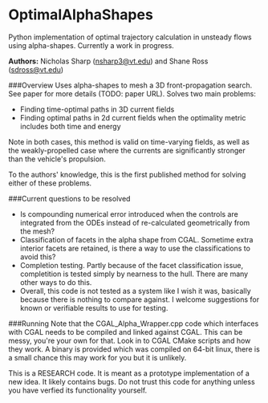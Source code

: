 OptimalAlphaShapes
==================

Python implementation of optimal trajectory calculation in unsteady flows using alpha-shapes. Currently a work in progress.

**Authors:** Nicholas Sharp (nsharp3@vt.edu) and Shane Ross (sdross@vt.edu)

###Overview
Uses alpha-shapes to mesh a 3D front-propagation search. See paper for more details (TODO: paper URL). Solves two main problems:

* Finding time-optimal paths in 3D current fields
* Finding optimal paths in 2d current fields when the optimality metric includes both time and energy

Note in both cases, this method is valid on time-varying fields, as well as the weakly-propelled case where the currents are significantly stronger than the vehicle's propulsion.

To the authors' knowledge, this is the first published method for solving either of these problems.

###Current questions to be resolved
* Is compounding numerical error introduced when the controls are integrated from the ODEs instead of re-calculated geometrically from the mesh?
* Classification of facets in the alpha shape from CGAL. Sometime extra interior facets are retained, is there a way to use the classifications to avoid this?
* Completion testing. Partly because of the facet classification issue, completition is tested simply by nearness to the hull. There are many other ways to do this.
* Overall, this code is not tested as a system like I wish it was, basically because there is nothing to compare against. I welcome suggestions for known or verifiable results to use for testing.

###Running
Note that the CGAL_Alpha_Wrapper.cpp code which interfaces with CGAL needs to be compiled and linked against CGAL. This can be messy, you're your own for that. Look in to CGAL CMake scripts and how they work. A binary is provided which was compiled on 64-bit linux, there is a small chance this may work for you but it is unlikely.

This is a RESEARCH code. It is meant as a prototype implementation of a new idea. It likely contains bugs. Do not trust this code for anything unless you have verfied its functionality yourself.
